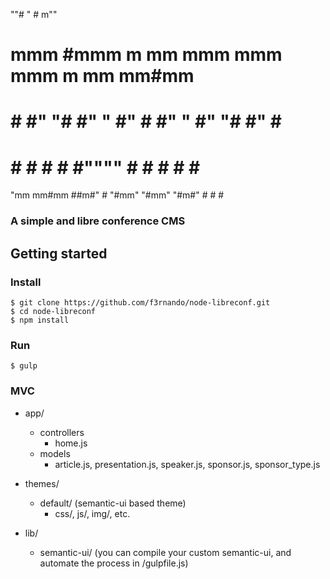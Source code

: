                                                                
 ""#      "    #                                           m"" 
   #    mmm    #mmm    m mm   mmm    mmm    mmm   m mm   mm#mm 
   #      #    #" "#   #"  " #"  #  #"  "  #" "#  #"  #    #   
   #      #    #   #   #     #""""  #      #   #  #   #    #   
   "mm  mm#mm  ##m#"   #     "#mm"  "#mm"  "#m#"  #   #    #   
                                                               
### A simple and libre conference CMS 

## Getting started

### Install

```shell
$ git clone https://github.com/f3rnando/node-libreconf.git
$ cd node-libreconf
$ npm install
```

### Run
```shell
$ gulp
```

### MVC

* app/
  * controllers
    * home.js
  * models
    * article.js, presentation.js, speaker.js, sponsor.js, sponsor_type.js

* themes/
  * default/ (semantic-ui based theme)
    * css/, js/, img/, etc.

* lib/
  * semantic-ui/ (you can compile your custom semantic-ui, and automate the process in /gulpfile.js)
